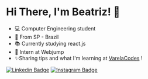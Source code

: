 # Hi There, I'm Beatriz! 👋

- 💻 Computer Engineering student 
- 📍 From SP - Brazil 
- 📚 Currently studying react.js
- 💼 Intern at Webjump
- ✨Sharing tips and what I'm learning at [VarelaCodes](https://www.instagram.com/varelacodes/?hl=pt-br) !

[![Linkedin Badge](https://img.shields.io/badge/-LinkedIn-blue?style=flat-square&logo=Linkedin&logoColor=white&link=https://www.linkedin.com/in/beatriz-varela-79a104176/)](https://www.linkedin.com/in/beatriz-varela-79a104176/) [![Instagram Badge](https://img.shields.io/badge/-Instagram-violet?style=flat-square&logo=Instagram&logoColor=white&link=https://www.instagram.com/varelacodes/?hl=pt-br)](https://www.instagram.com/varelacodes/?hl=pt-br)
